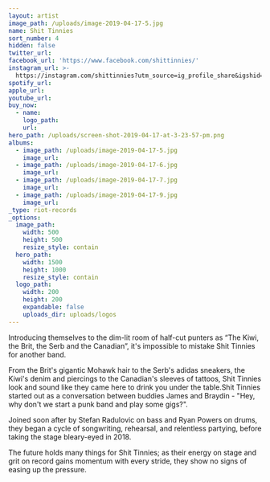 ```yaml
---
layout: artist
image_path: /uploads/image-2019-04-17-5.jpg
name: Shit Tinnies
sort_number: 4
hidden: false
twitter_url:
facebook_url: 'https://www.facebook.com/shittinnies/'
instagram_url: >-
  https://instagram.com/shittinnies?utm_source=ig_profile_share&igshid=1tllh16b10v8f
spotify_url:
apple_url:
youtube_url:
buy_now:
  - name:
    logo_path:
    url:
hero_path: /uploads/screen-shot-2019-04-17-at-3-23-57-pm.png
albums:
  - image_path: /uploads/image-2019-04-17-5.jpg
    image_url:
  - image_path: /uploads/image-2019-04-17-6.jpg
    image_url:
  - image_path: /uploads/image-2019-04-17-7.jpg
    image_url:
  - image_path: /uploads/image-2019-04-17-9.jpg
    image_url:
_type: riot-records
_options:
  image_path:
    width: 500
    height: 500
    resize_style: contain
  hero_path:
    width: 1500
    height: 1000
    resize_style: contain
  logo_path:
    width: 200
    height: 200
    expandable: false
    uploads_dir: uploads/logos
---
```


Introducing themselves to the dim-lit room of half-cut punters as “The Kiwi, the Brit, the Serb and the Canadian”, it's impossible to mistake Shit Tinnies for another band.

From the Brit's gigantic Mohawk hair to the Serb's adidas sneakers, the Kiwi's denim and piercings to the Canadian's sleeves of tattoos, Shit Tinnies look and sound like they came here to drink you under the table.Shit Tinnies started out as a conversation between buddies James and Braydin - "Hey, why don't we start a punk band and play some gigs?".

Joined soon after by Stefan Radulovic on bass and Ryan Powers on drums, they began a cycle of songwriting, rehearsal, and relentless partying, before taking the stage bleary-eyed in 2018.

The future holds many things for Shit Tinnies; as their energy on stage and grit on record gains momentum with every stride, they show no signs of easing up the pressure.